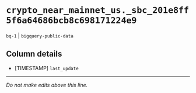 # `crypto_near_mainnet_us._sbc_201e8ff5f6a64686bcb8c698171224e9`
`bq-1` | `bigquery-public-data`

## Column details
* [TIMESTAMP] `last_update`

-------------------------------------------------------------------------------
*Do not make edits above this line.*
